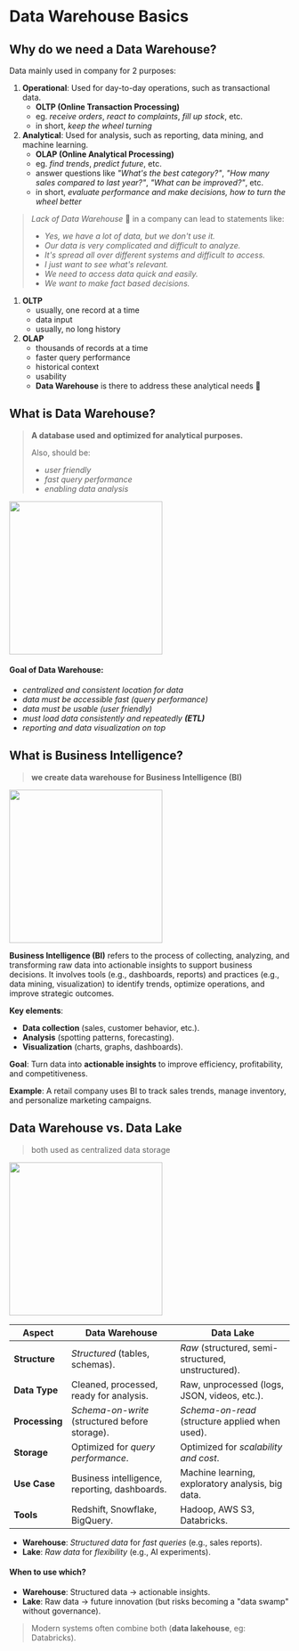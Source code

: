 # Data Warehouse Basics

## Why do we need a Data Warehouse?

Data mainly used in company for 2 purposes:

1. **Operational**: Used for day-to-day operations, such as transactional data.
   - **OLTP (Online Transaction Processing)**
   - eg. _receive orders_, _react to complaints_, _fill up stock_, etc.
   - in short, _keep the wheel turning_
2. **Analytical**: Used for analysis, such as reporting, data mining, and machine learning.
   - **OLAP (Online Analytical Processing)**
   - eg. _find trends_, _predict future_, etc.
   - answer questions like _"What's the best category?"_, _"How many sales compared to last year?"_, _"What can be improved?"_, etc.
   - in short, _evaluate performance and make decisions, how to turn the wheel better_

> _Lack of Data Warehouse_ :ghost: in a company can lead to statements like:
>
> - _Yes, we have a lot of data, but we don't use it._
> - _Our data is very complicated and difficult to analyze._
> - _It's spread all over different systems and difficult to access._
> - _I just want to see what's relevant._
> - _We need to access data quick and easily._
> - _We want to make fact based decisions._

1. **OLTP**
   - usually, one record at a time
   - data input
   - usually, no long history
2. **OLAP**
   - thousands of records at a time
   - faster query performance
   - historical context
   - usability
   - **Data Warehouse** is there to address these analytical needs :star2:

## What is Data Warehouse?

> **A database used and optimized for analytical purposes.**
>
> Also, should be:
>
> - _user friendly_
> - _fast query performance_
> - _enabling data analysis_

<p>
   <img src="https://github.com/user-attachments/assets/97262f7e-4e71-4f49-bdc5-80a06a7f925d" height=275>
</p>

#### Goal of Data Warehouse:

- _centralized and consistent location for data_
- _data must be accessible fast (query performance)_
- _data must be usable (user friendly)_
- _must load data consistently and repeatedly **(ETL)**_
- _reporting and data visualization on top_

## What is Business Intelligence?

> **we create data warehouse for Business Intelligence (BI)**

<p>
    <img src="https://github.com/user-attachments/assets/0bb217a6-4e95-467b-828b-ab1121f71187" height=275>
</p>

**Business Intelligence (BI)** refers to the process of collecting, analyzing, and transforming raw data into actionable insights to support business decisions. It involves tools (e.g., dashboards, reports) and practices (e.g., data mining, visualization) to identify trends, optimize operations, and improve strategic outcomes.

**Key elements**:

- **Data collection** (sales, customer behavior, etc.).
- **Analysis** (spotting patterns, forecasting).
- **Visualization** (charts, graphs, dashboards).

**Goal**: Turn data into **actionable insights** to improve efficiency, profitability, and competitiveness.

**Example**: A retail company uses BI to track sales trends, manage inventory, and personalize marketing campaigns.

## Data Warehouse vs. Data Lake

> both used as centralized data storage

<p>
    <img src="https://github.com/user-attachments/assets/189ea474-2717-49a1-b111-031cbd5657e6" height=275>
</p>

| **Aspect**     | **Data Warehouse**                             | **Data Lake**                                      |
| -------------- | ---------------------------------------------- | -------------------------------------------------- |
| **Structure**  | _Structured_ (tables, schemas).                | _Raw_ (structured, semi-structured, unstructured). |
| **Data Type**  | Cleaned, processed, ready for analysis.        | Raw, unprocessed (logs, JSON, videos, etc.).       |
| **Processing** | _Schema-on-write_ (structured before storage). | _Schema-on-read_ (structure applied when used).    |
| **Storage**    | Optimized for _query performance_.             | Optimized for _scalability and cost_.              |
| **Use Case**   | Business intelligence, reporting, dashboards.  | Machine learning, exploratory analysis, big data.  |
| **Tools**      | Redshift, Snowflake, BigQuery.                 | Hadoop, AWS S3, Databricks.                        |

- **Warehouse**: _Structured data_ for _fast queries_ (e.g., sales reports).
- **Lake**: _Raw data_ for _flexibility_ (e.g., AI experiments).

#### When to use which?

- **Warehouse**: Structured data → actionable insights.
- **Lake**: Raw data → future innovation (but risks becoming a "data swamp" without governance).

> Modern systems often combine both (**data lakehouse**, eg: Databricks).
